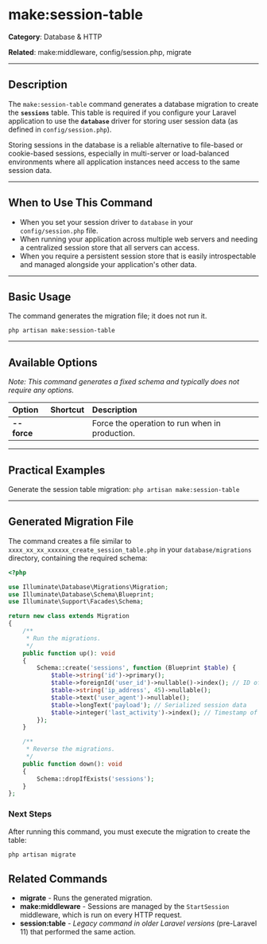 # make:session-table

**Category**: Database & HTTP

**Related**: make:middleware, config/session.php, migrate

---

## Description

The `make:session-table` command generates a database migration to create the **`sessions`** table. This table is required if you configure your Laravel application to use the **`database`** driver for storing user session data (as defined in `config/session.php`).

Storing sessions in the database is a reliable alternative to file-based or cookie-based sessions, especially in multi-server or load-balanced environments where all application instances need access to the same session data.

---

## When to Use This Command

- When you set your session driver to `database` in your `config/session.php` file.
- When running your application across multiple web servers and needing a centralized session store that all servers can access.
- When you require a persistent session store that is easily introspectable and managed alongside your application's other data.

---

## Basic Usage

The command generates the migration file; it does not run it.

`php artisan make:session-table`

---

## Available Options

*Note: This command generates a fixed schema and typically does not require any options.*

| Option | Shortcut | Description |
| :--- | :--- | :--- |
| **--force** | | Force the operation to run when in production. |

---

## Practical Examples

Generate the session table migration:
`php artisan make:session-table`

---

## Generated Migration File

The command creates a file similar to `xxxx_xx_xx_xxxxxx_create_session_table.php` in your `database/migrations` directory, containing the required schema:

```php
<?php

use Illuminate\Database\Migrations\Migration;
use Illuminate\Database\Schema\Blueprint;
use Illuminate\Support\Facades\Schema;

return new class extends Migration
{
    /**
     * Run the migrations.
     */
    public function up(): void
    {
        Schema::create('sessions', function (Blueprint $table) {
            $table->string('id')->primary();
            $table->foreignId('user_id')->nullable()->index(); // ID of the authenticated user
            $table->string('ip_address', 45)->nullable();
            $table->text('user_agent')->nullable();
            $table->longText('payload'); // Serialized session data
            $table->integer('last_activity')->index(); // Timestamp of last activity
        });
    }

    /**
     * Reverse the migrations.
     */
    public function down(): void
    {
        Schema::dropIfExists('sessions');
    }
};
```
### Next Steps

After running this command, you must execute the migration to create the table:

`php artisan migrate`
## Related Commands

* **migrate** - Runs the generated migration.
* **make:middleware** - Sessions are managed by the `StartSession` middleware, which is run on every HTTP request.
* **session:table** - _Legacy command in older Laravel versions_ (pre-Laravel 11) that performed the same action.
